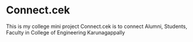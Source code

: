 # Connect.cek
This is my college mini project Connect.cek is to connect Alumni, Students, Faculty in College of Engineering Karunagappally
